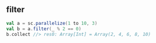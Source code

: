 ## filter

```scala
val a = sc.parallelize(1 to 10, 3)
val b = a.filter(_ % 2 == 0)
b.collect //> res0: Array[Int] = Array(2, 4, 6, 8, 10)
```
